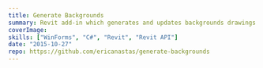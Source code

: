 ```yaml
---
title: Generate Backgrounds
summary: Revit add-in which generates and updates backgrounds drawings for consultants
coverImage:
skills: ["WinForms", "C#", "Revit", "Revit API"]
date: "2015-10-27"
repo: https://github.com/ericanastas/generate-backgrounds
---
```

